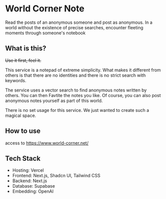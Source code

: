 # World Corner Note

Read the posts of an anonymous someone and post as anonymous. In a world without the existence of precise searches, encounter fleeting moments through someone's notebook

## What is this?

~~Use it first, feel it.~~

This service is a notepad of extreme simplicity. What makes it different from others is that there are no identities and there is no strict search with keywords.

The service uses a vector search to find anonymous notes written by others.
You can then Favtite the notes you like.
Of course, you can also post anonymous notes yourself as part of this world.

There is no set usage for this service. We just wanted to create such a magical space.

## How to use

access to https://www.world-corner.net/

## Tech Stack

- Hosting: Vercel
- Frontend: Next.js, Shadcn UI, Tailwind CSS
- Backend: Next.js
- Database: Supabase
- Embedding: OpenAI
